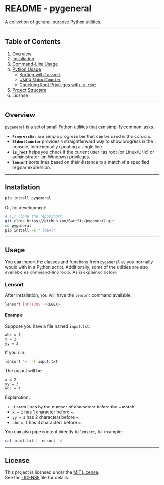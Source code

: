 # README - pygeneral

A collection of general-purpose Python utilities.

---

## Table of Contents

1. [Overview](#overview)
2. [Installation](#installation)
3. [Command-Line Usage](#command-line-usage)
4. [Python Usage](#python-usage)
   - [Sorting with `lensort`](#sorting-with-lensort)
   - [Using `StdoutCounter`](#using-stdoutcounter)
   - [Checking Root Privileges with `is_root`](#checking-root-privileges-with-is_root)
5. [Project Structure](#project-structure)
6. [License](#license)

---

## Overview

`pygeneral` is a set of small Python utilities that can simplify common tasks.

- **`ProgressBar`** is a simple progress bar that can be used in the console.
- **`StdoutCounter`** provides a straightforward way to show progress in the console, incrementally updating a single line.
- **`is_root`** helps you check if the current user has root (on Linux/Unix) or administrator (on Windows) privileges.
- **`lensort`** sorts lines based on their distance to a match of a specified regular expression.

---

## Installation

```bash
pip install pygeneral
```

Or, for development:

```bash
# (1) Clone the repository
git clone https://github.com/BartSte/pygeneral.git
cd pygeneral
pip install -e ".[dev]"
```

---

## Usage

You can import the classes and functions from `pygeneral` as you normally would
with in a Python script. Additionally, some of the utilities are also available
as command-line tools. As is explained below.

### Lensort

After installation, you will have the `lensort` command available:

```bash
lensort [OPTIONS] <REGEX>
```

#### Example

Suppose you have a file named `input.txt`:

```
abc = 1
x = 2
yy = 3
```

If you run:

```bash
lensort '=' -f input.txt
```

The output will be:

```
x = 2
yy = 3
abc = 1
```

Explanation:

- It sorts lines by the number of characters before the `=` match.
- `x = 2` has 1 character before `=`.
- `yy = 3` has 2 characters before `=`.
- `abc = 1` has 3 characters before `=`.

You can also pipe content directly to `lensort`, for example:

```bash
cat input.txt | lensort '='
```

---

## License

This project is licensed under the [MIT License](https://opensource.org/licenses/MIT).  
See the [LICENSE](LICENSE) file for details.
